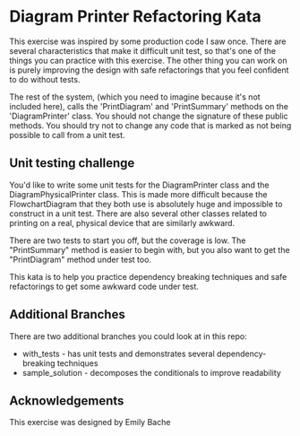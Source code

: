 Diagram Printer Refactoring Kata
================================

This exercise was inspired by some production code I saw once. There are several characteristics that make it difficult unit test, so that's one of the things you can practice with this exercise. The other thing you can work on is purely improving the design with safe refactorings that you feel confident to do without tests.

The rest of the system, (which you need to imagine because it's not included here), calls the 'PrintDiagram' and 'PrintSummary' methods on the 'DiagramPrinter' class. You should not change the signature of these public methods. You should try not to change any code that is marked as not being possible to call from a unit test.

Unit testing challenge
----------------------

You'd like to write some unit tests for the DiagramPrinter class and the DiagramPhysicalPrinter class. This is made more difficult because the FlowchartDiagram  that they both use is absolutely huge and impossible to construct in a unit test. There are also several other classes related to printing on a real, physical device that are similarly awkward.  

There are two tests to start you off, but the coverage is low. The "PrintSummary" method is easier to begin with, but you also want to get the "PrintDiagram" method under test too.

This kata is to help you practice dependency breaking techniques and safe refactorings to get some awkward code under test.

Additional Branches
-------------------

There are two additional branches you could look at in this repo:

* with_tests - has unit tests and demonstrates several dependency-breaking techniques
* sample_solution - decomposes the conditionals to improve readability


Acknowledgements
----------------

This exercise was designed by Emily Bache
